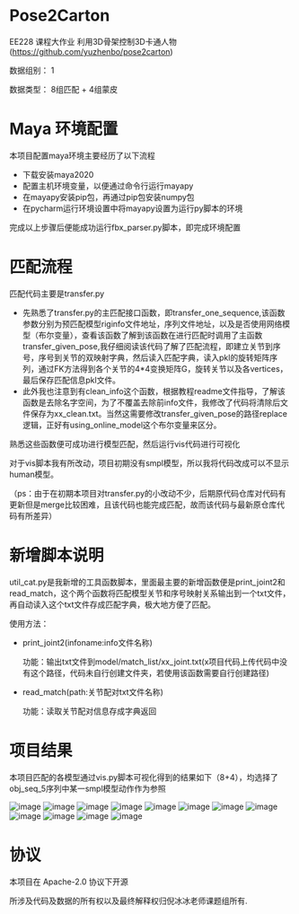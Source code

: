 # Pose2Carton 
EE228 课程大作业 利用3D骨架控制3D卡通人物 (https://github.com/yuzhenbo/pose2carton)

数据组别： 1

数据类型： 8组匹配 + 4组蒙皮

# Maya 环境配置

本项目配置maya环境主要经历了以下流程

- 下载安装maya2020
- 配置主机环境变量，以便通过命令行运行mayapy
- 在mayapy安装pip包，再通过pip包安装numpy包
- 在pycharm运行环境设置中将mayapy设置为运行py脚本的环境

完成以上步骤后便能成功运行fbx_parser.py脚本，即完成环境配置

# 匹配流程

匹配代码主要是transfer.py

- 先熟悉了transfer.py的主匹配接口函数，即transfer_one_sequence,该函数参数分别为预匹配模型riginfo文件地址，序列文件地址，以及是否使用网络模型（布尔变量），查看该函数了解到该函数在进行匹配时调用了主函数transfer_given_pose,我仔细阅读该代码了解了匹配流程，即建立关节到序号，序号到关节的双映射字典，然后读入匹配字典，读入pkl的旋转矩阵序列，通过FK方法得到各个关节的4*4变换矩阵G，旋转关节以及各vertices，最后保存匹配信息pkl文件。
- 此外我也注意到有clean_info这个函数，根据教程readme文件指导，了解该函数是去除名字空间，为了不覆盖去除前info文件，我修改了代码将清除后文件保存为xx_clean.txt。当然这需要修改transfer_given_pose的路径replace逻辑，正好有using_online_model这个布尔变量来区分。

熟悉这些函数便可成功进行模型匹配，然后运行vis代码进行可视化

对于vis脚本我有所改动，项目初期没有smpl模型，所以我将代码改成可以不显示human模型。

（ps：由于在初期本项目对transfer.py的小改动不少，后期原代码仓库对代码有更新但是merge比较困难，且该代码也能完成匹配，故而该代码与最新原仓库代码有所差异）



# 新增脚本说明

util_cat.py是我新增的工具函数脚本，里面最主要的新增函数便是print_joint2和read_match，这个两个函数将匹配模型关节和序号映射关系输出到一个txt文件，再自动读入这个txt文件存成匹配字典，极大地方便了匹配。

使用方法：

- print_joint2(infoname:info文件名称) 

    功能：输出txt文件到model/match_list/xx_joint.txt(x项目代码上传代码中没有这个路径，代码未自行创建文件夹，若使用该函数需要自行创建路径)

- read_match(path:关节配对txt文件名称)

    功能：读取关节配对信息存成字典返回



# 项目结果

本项目匹配的各模型通过vis.py脚本可视化得到的结果如下（8+4），均选择了obj_seq_5序列中某一smpl模型动作作为参照

![image](img/1222.png)
![image](img/2832.png)
![image](img/2965.png)
![image](img/5992.png)
![image](img/9750.png)
![image](img/10567.png)
![image](img/11656.png)
![image](img/15633.png)
![image](img/amy.png)
![image](img/jackie.png)
![image](img/girl.png)
![image](img/rocksana.png)

# 协议 
本项目在 Apache-2.0 协议下开源

所涉及代码及数据的所有权以及最终解释权归倪冰冰老师课题组所有.
